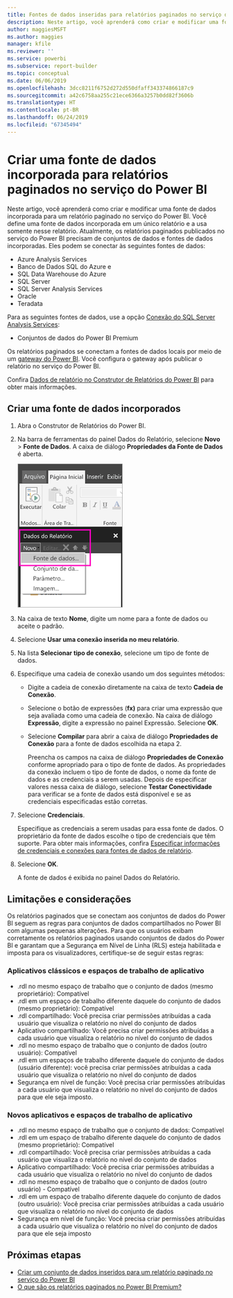 ```yaml
---
title: Fontes de dados inseridas para relatórios paginados no serviço do Power BI (versão prévia)
description: Neste artigo, você aprenderá como criar e modificar uma fonte de dados incorporada em um relatório paginado no serviço do Power BI.
author: maggiesMSFT
ms.author: maggies
manager: kfile
ms.reviewer: ''
ms.service: powerbi
ms.subservice: report-builder
ms.topic: conceptual
ms.date: 06/06/2019
ms.openlocfilehash: 3dcc8211f6752d272d550dfaff343374866187c9
ms.sourcegitcommit: a42c6758aa255c21ece6366a3257b0dd82f3606b
ms.translationtype: HT
ms.contentlocale: pt-BR
ms.lasthandoff: 06/24/2019
ms.locfileid: "67345494"
---
```

# <a name="create-an-embedded-data-source-for-paginated-reports-in-the-power-bi-service"></a>Criar uma fonte de dados incorporada para relatórios paginados no serviço do Power BI

Neste artigo, você aprenderá como criar e modificar uma fonte de dados incorporada para um relatório paginado no serviço do Power BI. Você define uma fonte de dados incorporada em um único relatório e a usa somente nesse relatório. Atualmente, os relatórios paginados publicados no serviço do Power BI precisam de conjuntos de dados e fontes de dados incorporadas. Eles podem se conectar às seguintes fontes de dados:

- Azure Analysis Services
- Banco de Dados SQL do Azure e 
- SQL Data Warehouse do Azure
- SQL Server
- SQL Server Analysis Services
- Oracle 
- Teradata 

Para as seguintes fontes de dados, use a opção [Conexão do SQL Server Analysis Services](service-premium-connect-tools.md):

- Conjuntos de dados do Power BI Premium

Os relatórios paginados se conectam a fontes de dados locais por meio de um [gateway do Power BI](service-gateway-getting-started.md). Você configura o gateway após publicar o relatório no serviço do Power BI.

Confira [Dados de relatório no Construtor de Relatórios do Power BI](report-builder-data.md) para obter mais informações.

## <a name="create-an-embedded-data-source"></a>Criar uma fonte de dados incorporados
  
1. Abra o Construtor de Relatórios do Power BI.

1. Na barra de ferramentas do painel Dados do Relatório, selecione **Novo** > **Fonte de Dados**. A caixa de diálogo **Propriedades da Fonte de Dados** é aberta.

    ![Nova Fonte de Dados](media/paginated-reports-embedded-data-source/power-bi-paginated-new-data-source.png)
  
2.  Na caixa de texto **Nome**, digite um nome para a fonte de dados ou aceite o padrão.  
  
3.  Selecione **Usar uma conexão inserida no meu relatório**.  
  
1.  Na lista **Selecionar tipo de conexão**, selecione um tipo de fonte de dados. 

1.  Especifique uma cadeia de conexão usando um dos seguintes métodos:  
  
    -   Digite a cadeia de conexão diretamente na caixa de texto **Cadeia de Conexão**. 
  
    -   Selecione o botão de expressões (**fx)** para criar uma expressão que seja avaliada como uma cadeia de conexão. Na caixa de diálogo **Expressão**, digite a expressão no painel Expressão. Selecione **OK**. 
  
    -   Selecione **Compilar** para abrir a caixa de diálogo **Propriedades de Conexão** para a fonte de dados escolhida na etapa 2.  
  
        Preencha os campos na caixa de diálogo **Propriedades de Conexão** conforme apropriado para o tipo de fonte de dados. As propriedades da conexão incluem o tipo de fonte de dados, o nome da fonte de dados e as credenciais a serem usadas. Depois de especificar valores nessa caixa de diálogo, selecione **Testar Conectividade** para verificar se a fonte de dados está disponível e se as credenciais especificadas estão corretas.  
  
4.  Selecione **Credenciais**.  
  
     Especifique as credenciais a serem usadas para essa fonte de dados. O proprietário da fonte de dados escolhe o tipo de credenciais que têm suporte. Para obter mais informações, confira [Especificar informações de credenciais e conexões para fontes de dados de relatório](https://docs.microsoft.com/sql/reporting-services/report-data/specify-credential-and-connection-information-for-report-data-sources).
  
5.  Selecione **OK**.  
  
     A fonte de dados é exibida no painel Dados do Relatório.  
     
## <a name="limitations-and-considerations"></a>Limitações e considerações

Os relatórios paginados que se conectam aos conjuntos de dados do Power BI seguem as regras para conjuntos de dados compartilhados no Power BI com algumas pequenas alterações.  Para que os usuários exibam corretamente os relatórios paginados usando conjuntos de dados do Power BI e garantam que a Segurança em Nível de Linha (RLS) esteja habilitada e imposta para os visualizadores, certifique-se de seguir estas regras:

### <a name="classic-apps-and-app-workspaces"></a>Aplicativos clássicos e espaços de trabalho de aplicativo

- .rdl no mesmo espaço de trabalho que o conjunto de dados (mesmo proprietário): Compatível
- .rdl em um espaço de trabalho diferente daquele do conjunto de dados (mesmo proprietário): Compatível
- .rdl compartilhado: Você precisa criar permissões atribuídas a cada usuário que visualiza o relatório no nível do conjunto de dados
- Aplicativo compartilhado: Você precisa criar permissões atribuídas a cada usuário que visualiza o relatório no nível do conjunto de dados
- .rdl no mesmo espaço de trabalho que o conjunto de dados (outro usuário): Compatível
- .rdl em um espaços de trabalho diferente daquele do conjunto de dados (usuário diferente): você precisa criar permissões atribuídas a cada usuário que visualiza o relatório no nível do conjunto de dados
- Segurança em nível de função: Você precisa criar permissões atribuídas a cada usuário que visualiza o relatório no nível do conjunto de dados para que ele seja imposto.

### <a name="new-experience-apps-and-app-workspaces"></a>Novos aplicativos e espaços de trabalho de aplicativo

- .rdl no mesmo espaço de trabalho que o conjunto de dados: Compatível
- .rdl em um espaço de trabalho diferente daquele do conjunto de dados (mesmo proprietário): Compatível
- .rdl compartilhado: Você precisa criar permissões atribuídas a cada usuário que visualiza o relatório no nível do conjunto de dados
- Aplicativo compartilhado: Você precisa criar permissões atribuídas a cada usuário que visualiza o relatório no nível do conjunto de dados
- .rdl no mesmo espaço de trabalho que o conjunto de dados (outro usuário) - Compatível
- .rdl em um espaço de trabalho diferente daquele do conjunto de dados (outro usuário): Você precisa criar permissões atribuídas a cada usuário que visualiza o relatório no nível do conjunto de dados
- Segurança em nível de função: Você precisa criar permissões atribuídas a cada usuário que visualiza o relatório no nível do conjunto de dados para que ele seja imposto

## <a name="next-steps"></a>Próximas etapas

- [Criar um conjunto de dados inseridos para um relatório paginado no serviço do Power BI](paginated-reports-create-embedded-dataset.md)
- [O que são os relatórios paginados no Power BI Premium?](paginated-reports-report-builder-power-bi.md)
